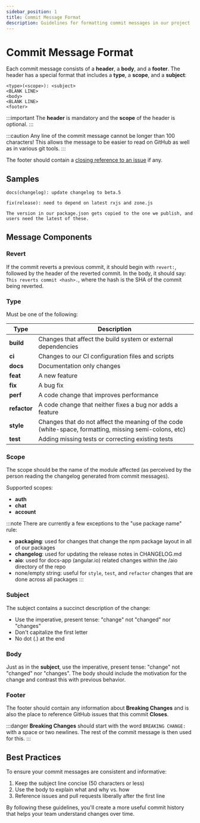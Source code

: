 ```yaml
---
sidebar_position: 1
title: Commit Message Format
description: Guidelines for formatting commit messages in our project
---
```


# Commit Message Format

Each commit message consists of a **header**, a **body**, and a **footer**. The header has a special format that includes a **type**, a **scope**, and a **subject**:

```
<type>(<scope>): <subject>
<BLANK LINE>
<body>
<BLANK LINE>
<footer>
```

:::important
The **header** is mandatory and the **scope** of the header is optional.
:::

:::caution
Any line of the commit message cannot be longer than 100 characters! This allows the message to be easier to read on GitHub as well as in various git tools.
:::

The footer should contain a [closing reference to an issue](https://help.github.com/articles/closing-issues-via-commit-messages/) if any.

## Samples

```
docs(changelog): update changelog to beta.5
```

```
fix(release): need to depend on latest rxjs and zone.js

The version in our package.json gets copied to the one we publish, and users need the latest of these.
```

## Message Components

### Revert

If the commit reverts a previous commit, it should begin with `revert:`, followed by the header of the reverted commit. In the body, it should say: `This reverts commit <hash>.`, where the hash is the SHA of the commit being reverted.

### Type

Must be one of the following:

| Type | Description |
|------|-------------|
| **build** | Changes that affect the build system or external dependencies |
| **ci** | Changes to our CI configuration files and scripts |
| **docs** | Documentation only changes |
| **feat** | A new feature |
| **fix** | A bug fix |
| **perf** | A code change that improves performance |
| **refactor** | A code change that neither fixes a bug nor adds a feature |
| **style** | Changes that do not affect the meaning of the code (white-space, formatting, missing semi-colons, etc) |
| **test** | Adding missing tests or correcting existing tests |

### Scope

The scope should be the name of the module affected (as perceived by the person reading the changelog generated from commit messages).

Supported scopes:

- **auth**
- **chat**
- **account**

:::note
There are currently a few exceptions to the "use package name" rule:

- **packaging**: used for changes that change the npm package layout in all of our packages
- **changelog**: used for updating the release notes in CHANGELOG.md
- **aio**: used for docs-app (angular.io) related changes within the /aio directory of the repo
- none/empty string: useful for `style`, `test`, and `refactor` changes that are done across all packages
  :::

### Subject

The subject contains a succinct description of the change:

- Use the imperative, present tense: "change" not "changed" nor "changes"
- Don't capitalize the first letter
- No dot (.) at the end

### Body

Just as in the **subject**, use the imperative, present tense: "change" not "changed" nor "changes". The body should include the motivation for the change and contrast this with previous behavior.

### Footer

The footer should contain any information about **Breaking Changes** and is also the place to reference GitHub issues that this commit **Closes**.

:::danger
**Breaking Changes** should start with the word `BREAKING CHANGE:` with a space or two newlines. The rest of the commit message is then used for this.
:::

## Best Practices

To ensure your commit messages are consistent and informative:

1. Keep the subject line concise (50 characters or less)
2. Use the body to explain what and why vs. how
3. Reference issues and pull requests liberally after the first line

By following these guidelines, you'll create a more useful commit history that helps your team understand changes over time.
